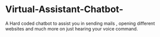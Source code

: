 # Virtual-Assistant-Chatbot-
A Hard coded chatbot to assist you in sending mails , opening different websites and much more on just hearing your voice command.

